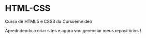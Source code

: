 # HTML-CSS
 Curso de HTML5 e CSS3 do CursoemVideo

Apredndendo a criar sites e agora vou gerenciar meus repositórios !

